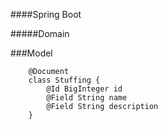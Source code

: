 ####Spring Boot

#####Domain

###Model

```
	@Document
	class Stuffing {
		@Id BigInteger id
		@Field String name
		@Field String description
	}
```
